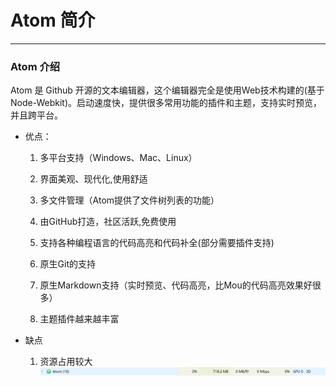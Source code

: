 # Atom 简介

---

### Atom 介绍

Atom 是 Github 开源的文本编辑器，这个编辑器完全是使用Web技术构建的(基于Node-Webkit)。启动速度快，提供很多常用功能的插件和主题，支持实时预览，并且跨平台。

* 优点：

  1. 多平台支持（Windows、Mac、Linux）

  2. 界面美观、现代化,使用舒适

  3. 多文件管理（Atom提供了文件树列表的功能）

  4. 由GitHub打造，社区活跃,免费使用

  5. 支持各种编程语言的代码高亮和代码补全(部分需要插件支持)

  6. 原生Git的支持

  7. 原生Markdown支持（实时预览、代码高亮，比Mou的代码高亮效果好很多）

  8. 主题插件越来越丰富

* 缺点

  1. 资源占用较大
  ![Atom任务截图](/asserts/1551525368.png)
